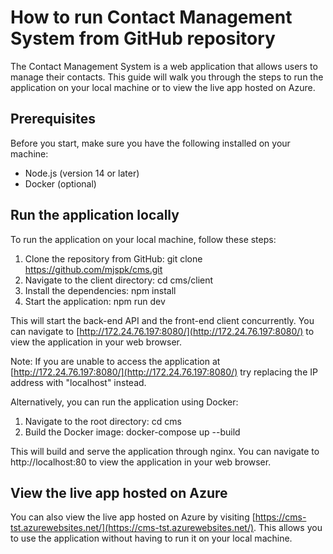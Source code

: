 # How to run Contact Management System from GitHub repository

The Contact Management System is a web application that allows users to manage their contacts. This guide will walk you through the steps to run the application on your local machine or to view the live app hosted on Azure.

## Prerequisites

Before you start, make sure you have the following installed on your machine:

- Node.js (version 14 or later)
- Docker (optional)

## Run the application locally

To run the application on your local machine, follow these steps:

1. Clone the repository from GitHub: git clone https://github.com/mjspk/cms.git
2. Navigate to the client directory: cd cms/client
3. Install the dependencies: npm install
4. Start the application: npm run dev

This will start the back-end API and the front-end client concurrently. You can navigate to [http://172.24.76.197:8080/](http://172.24.76.197:8080/) to view the application in your web browser.

Note: If you are unable to access the application at [http://172.24.76.197:8080/](http://172.24.76.197:8080/) try replacing the IP address with "localhost" instead.

Alternatively, you can run the application using Docker:

1. Navigate to the root directory: cd cms
2. Build the Docker image: docker-compose up --build

This will build and serve the application through nginx. You can navigate to http://localhost:80 to view the application in your web browser.

## View the live app hosted on Azure

You can also view the live app hosted on Azure by visiting [https://cms-tst.azurewebsites.net/](https://cms-tst.azurewebsites.net/). This allows you to use the application without having to run it on your local machine.
